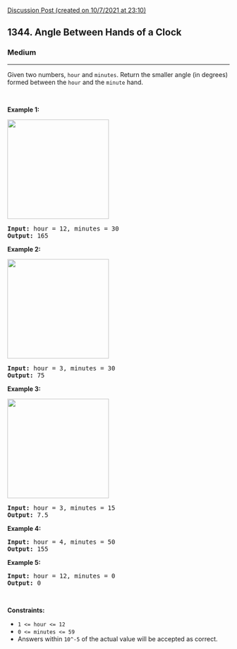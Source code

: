 [Discussion Post (created on 10/7/2021 at 23:10)](https://leetcode.com/problems/angle-between-hands-of-a-clock/discuss/1395735/C-or-Easy)  
<h2>1344. Angle Between Hands of a Clock</h2><h3>Medium</h3><hr><div><p>Given two numbers, <code>hour</code> and <code>minutes</code>. Return the smaller angle (in degrees) formed between the <code>hour</code> and the <code>minute</code> hand.</p>

<p>&nbsp;</p>
<p><strong>Example 1:</strong></p>

<p><img alt="" src="https://assets.leetcode.com/uploads/2019/12/26/sample_1_1673.png" style="width: 230px; height: 225px;"></p>

<pre><strong>Input:</strong> hour = 12, minutes = 30
<strong>Output:</strong> 165
</pre>

<p><strong>Example 2:</strong></p>

<p><img alt="" src="https://assets.leetcode.com/uploads/2019/12/26/sample_2_1673.png" style="width: 230px; height: 225px;"></p>

<pre><strong>Input:</strong> hour = 3, minutes = 30
<strong>Output:</strong> 75
</pre>

<p><strong>Example 3:</strong></p>

<p><strong><img alt="" src="https://assets.leetcode.com/uploads/2019/12/26/sample_3_1673.png" style="width: 230px; height: 225px;"></strong></p>

<pre><strong>Input:</strong> hour = 3, minutes = 15
<strong>Output:</strong> 7.5
</pre>

<p><strong>Example 4:</strong></p>

<pre><strong>Input:</strong> hour = 4, minutes = 50
<strong>Output:</strong> 155
</pre>

<p><strong>Example 5:</strong></p>

<pre><strong>Input:</strong> hour = 12, minutes = 0
<strong>Output:</strong> 0
</pre>

<p>&nbsp;</p>
<p><strong>Constraints:</strong></p>

<ul>
	<li><code>1 &lt;= hour &lt;= 12</code></li>
	<li><code>0 &lt;= minutes &lt;= 59</code></li>
	<li>Answers within&nbsp;<code>10^-5</code>&nbsp;of the actual value will be accepted as correct.</li>
</ul>
</div>